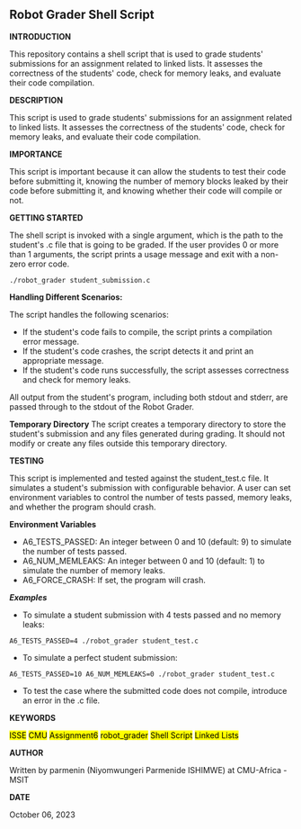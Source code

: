 ## Robot Grader Shell Script

__INTRODUCTION__

This repository contains a shell script that is used to grade students' submissions for an assignment related to linked lists. It assesses the correctness of the students' code, check for memory leaks, and evaluate their code compilation.

__DESCRIPTION__

This script is used to grade students' submissions for an assignment related to linked lists. It assesses the correctness of the students' code, check for memory leaks, and evaluate their code compilation.

__IMPORTANCE__

This script is important because it can allow the students to test their code before submitting it, knowing the number of memory blocks leaked by their code before submitting it, and knowing whether their code will compile or not.

__GETTING STARTED__

The shell script is invoked with a single argument, which is the path to the student's .c file that is going to be graded. If the user provides 0 or more than 1 arguments, the script prints a usage message and exit with a non-zero error code.

```
./robot_grader student_submission.c
```
**Handling Different Scenarios:**

The script handles the following scenarios:

- If the student's code fails to compile, the script prints a compilation error message.
- If the student's code crashes, the script detects it and print an appropriate message.
- If the student's code runs successfully, the script assesses correctness and check for memory leaks.

All output from the student's program, including both stdout and stderr, are passed through to the stdout of the Robot Grader.

**Temporary Directory**
The script creates a temporary directory to store the student's submission and any files generated during grading. It should not modify or create any files outside this temporary directory.
  
__TESTING__

This script is implemented and tested against the student_test.c file. It simulates a student's submission with configurable behavior. A user can set environment variables to control the number of tests passed, memory leaks, and whether the program should crash.

**Environment Variables**
- A6_TESTS_PASSED: An integer between 0 and 10 (default: 9) to simulate the number of tests passed.
- A6_NUM_MEMLEAKS: An integer between 0 and 10 (default: 1) to simulate the number of memory leaks.
- A6_FORCE_CRASH: If set, the program will crash.

***Examples***

- To simulate a student submission with 4 tests passed and no memory leaks:
```
A6_TESTS_PASSED=4 ./robot_grader student_test.c
```

- To simulate a perfect student submission:
```
A6_TESTS_PASSED=10 A6_NUM_MEMLEAKS=0 ./robot_grader student_test.c
```

- To test the case where the submitted code does not compile, introduce an error in the .c file.
  
__KEYWORDS__

<mark>ISSE</mark>     <mark>CMU</mark>     <mark>Assignment6</mark>     <mark>robot_grader</mark>     <mark>Shell Script</mark>     <mark>Linked Lists</mark>

__AUTHOR__

 Written by parmenin (Niyomwungeri Parmenide ISHIMWE) at CMU-Africa - MSIT

__DATE__

 October 06, 2023